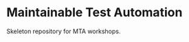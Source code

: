 Maintainable Test Automation
============================

Skeleton repository for MTA workshops.


